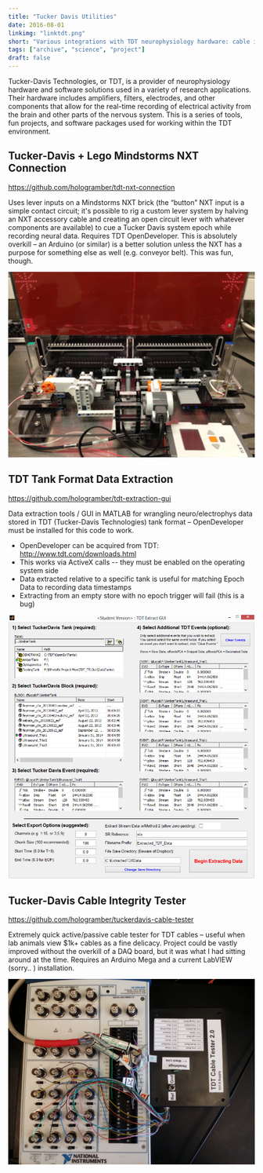 ```yaml
---
title: "Tucker Davis Utilities"
date: 2016-08-01
linkimg: "linktdt.png"
short: "Various integrations with TDT neurophysiology hardware: cable integrity test suite, tank extractor, Lego connector."
tags: ["archive", "science", "project"]
draft: false
---
```

Tucker-Davis Technologies, or TDT, is a provider of neurophysiology hardware and software solutions used in a variety of research applications. Their hardware includes amplifiers, filters, electrodes, and other components that allow for the real-time recording of electrical activity from the brain and other parts of the nervous system. This is a series of tools, fun projects, and software packages used for working within the TDT environment.

## Tucker-Davis + Lego Mindstorms NXT Connection

https://github.com/hologramber/tdt-nxt-connection

Uses lever inputs on a Mindstorms NXT brick (the “button” NXT input is a simple contact circuit; it's possible to rig a custom lever system by halving an NXT accessory cable and creating an open circuit lever with whatever components are available) to cue a Tucker Davis system epoch while recording neural data. Requires TDT OpenDeveloper. This is absolutely overkill – an Arduino (or similar) is a better solution unless the NXT has a purpose for something else as well (e.g. conveyor belt). This was fun, though.

<a href="nxt.jpg"><img class="image-center" alt="TDT & NXT integration" src="nxt.jpg" /></a>

## TDT Tank Format Data Extraction

https://github.com/hologramber/tdt-extraction-gui

Data extraction tools / GUI in MATLAB for wrangling neuro/electrophys data stored in TDT (Tucker-Davis Technologies) tank format – OpenDeveloper must be installed for this code to work.

- OpenDeveloper can be acquired from TDT: http://www.tdt.com/downloads.html
- This works via ActiveX calls -- they must be enabled on the operating system side
- Data extracted relative to a specific tank is useful for matching Epoch Data to recording data timestamps
- Extracting from an empty store with no epoch trigger will fail (this is a bug)

<a href="tdtextract1.png"><img class="image-center" alt="TDT Tank Extractor GUI" src="tdtextract1.png" /></a>

## Tucker-Davis Cable Integrity Tester

https://github.com/hologramber/tuckerdavis-cable-tester

Extremely quick active/passive cable tester for TDT cables – useful when lab animals view $1k+ cables as a fine delicacy. Project could be vastly improved without the overkill of a DAQ board, but it was what I had sitting around at the time. Requires an Arduino Mega and a current LabVIEW (sorry.. ) installation.

<a href="tdtcabletester.jpg"><img class="image-center" alt="TDT Cable Tester" src="tdtcabletester.jpg" /></a>